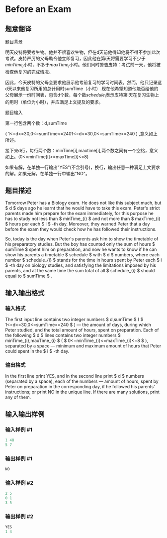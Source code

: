 # Before an Exam

## 题意翻译

题目背景

明天皮特将要考生物。他并不很喜欢生物，但在d天前他得知他将不得不参加此次考试。皮特严厉的父母勒令他立即复习，因此他在第i天将需要学习不少于$minTime_i$小时，不多于$maxTime_i$小时。他们同时警告皮特：考试前一天，他将被检查他复习的完成情况。

因此，今天皮特的父母会要求他展示他考前复习的学习时间表。然而，他只记录这d天以来他复习所用的总计用时sumTime（小时）.现在他希望知道他能否给他的父母展示一份时间表，包含d个数，每个数$schedule_i$表示皮特第i天在复习生物上的用时（单位为小时），并应满足上文提及的要求。

题目输入

第一行包含两个数：d,sumTime

( 1<=d<=30,0<=sumTime<=2401<=d<=30,0<=sumTime<=240 ) ,意义如上所述。

接下来d行，每行两个数：minTime[i],maxtime[i],两个数之间有一个空格，意义如上。(0<=minTime[i]<=maxTime[i]<=8)

如果有解，在单独一行输出"YES"(不含引号)，换行，输出任意一种满足上文要求的解。如果无解，在单独一行中输出"NO"。

## 题目描述

Tomorrow Peter has a Biology exam. He does not like this subject much, but $ d $ days ago he learnt that he would have to take this exam. Peter's strict parents made him prepare for the exam immediately, for this purpose he has to study not less than $ minTime_{i} $ and not more than $ maxTime_{i} $ hours per each $ i $ -th day. Moreover, they warned Peter that a day before the exam they would check how he has followed their instructions.

So, today is the day when Peter's parents ask him to show the timetable of his preparatory studies. But the boy has counted only the sum of hours $ sumTime $ spent him on preparation, and now he wants to know if he can show his parents a timetable $ sсhedule $ with $ d $ numbers, where each number $ sсhedule_{i} $ stands for the time in hours spent by Peter each $ i $ -th day on biology studies, and satisfying the limitations imposed by his parents, and at the same time the sum total of all $ schedule_{i} $ should equal to $ sumTime $ .

## 输入输出格式

### 输入格式

The first input line contains two integer numbers $ d,sumTime $ ( $ 1<=d<=30,0<=sumTime<=240 $ ) — the amount of days, during which Peter studied, and the total amount of hours, spent on preparation. Each of the following $ d $ lines contains two integer numbers $ minTime_{i},maxTime_{i} $ ( $ 0<=minTime_{i}<=maxTime_{i}<=8 $ ), separated by a space — minimum and maximum amount of hours that Peter could spent in the $ i $ -th day.

### 输出格式

In the first line print YES, and in the second line print $ d $ numbers (separated by a space), each of the numbers — amount of hours, spent by Peter on preparation in the corresponding day, if he followed his parents' instructions; or print NO in the unique line. If there are many solutions, print any of them.

## 输入输出样例

### 输入样例 #1

```cpp
1 48
5 7

```
### 输出样例 #1

```cpp
NO

```
### 输入样例 #2

```cpp
2 5
0 1
3 5

```
### 输出样例 #2

```cpp
YES
1 4 
```


